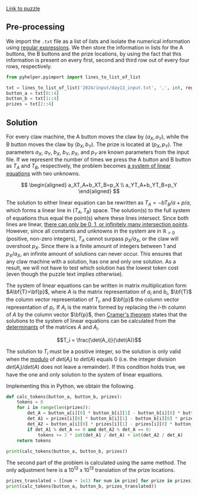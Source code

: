 [Link to puzzle](https://adventofcode.com/2024/day/13)
## Pre-processing

We import the `.txt` file as a list of lists and isolate the numerical information using [regular expressions](https://en.wikipedia.org/wiki/Regular_expression). We then store the information in lists for the A buttons, the B buttons and the prize locations, by using the fact that this information is present on every first, second and third row out of every four rows, respectively.

```python
from pyhelper.pyimport import lines_to_list_of_list

txt = lines_to_list_of_list('2024/input/day13_input.txt', ',', int, regex = '[0-9,]')
button_a = txt[0::4]
button_b = txt[1::4]
prizes = txt[2::4]
```

## Solution

For every claw machine, the A button moves the claw by $(a_X,a_Y)$, while the B button moves the claw by $(b_X,b_Y)$. The prize is located at $(p_X,p_Y)$. The parameters $a_X$, $a_Y$, $b_X$, $b_Y$, $p_X$, and $p_Y$ are known parameters from the input file. If we represent the number of times we press the A button and B button as $T_A$ and $T_B$, respectively, the problem becomes [a system of linear equations](https://en.wikipedia.org/wiki/System_of_linear_equations) with two unknowns.

$$
\begin{aligned}
a_XT_A+b_XT_B=p_X \\
a_YT_A+b_YT_B=p_Y
\end{aligned}
$$

The solution to either linear equation can be rewritten as $T_A=-bT_B/a+p/a$, which forms a linear line in $(T_A,T_B)$ space. The solution(s) to the full system of equations thus equal the point(s) where these lines intersect. Since both lines are linear, [there can only be 0, 1, or infinitely many intersection points](https://en.wikipedia.org/wiki/Line%E2%80%93line_intersection). However, since all constants and unknowns in the system are in $\mathbb{R}_{>0}$ (positive, non-zero integers), $T_A$ cannot surpass $p_X/a_X$, or the claw will overshoot $p_X$. Since there is a finite amount of integers between 1 and $p_X/a_X$, an infinite amount of solutions can never occur. This ensures that any claw machine with a solution, has one and only one solution. As a result, we will not have to test which solution has the lowest token cost (even though the puzzle text implies otherwise).

The system of linear equations can be written in matrix multiplication form $A\bf{T}=\bf{p}$, where $A$ is the matrix representation of $a_i$ and $b_i$, $\bf{T}$ the column vector representation of $T_i$, and $\bf{p}$ the column vector representation of $p_i$. If $A_i$ is the matrix formed by replacing the $i$-th column of $A$ by the column vector $\bf{p}$, then [Cramer's theorem](https://en.wikipedia.org/wiki/Cramer%27s_rule) states that the solutions to the system of linear equations can be calculated from the [determinants](https://en.wikipedia.org/wiki/Determinant) of the matrices $A$ and $A_i$.

$$T_i = \frac{\det(A_i)}{\det(A)}$$

The solution to $T_i$ must be a positive integer, so the solution is only valid when the [modulo](https://en.wikipedia.org/wiki/Modulo) of $det(A_i)$ to $det(A)$ equals 0 (i.e. the integer division $det(A_i)/det(A)$ does not leave a remainder). If this condition holds true, we have the one and only solution to the system of linear equations.

Implementing this in Python, we obtain the following.

```python
def calc_tokens(button_a, button_b, prizes):
    tokens = 0
    for i in range(len(prizes)):
        det_A = button_a[i][0] * button_b[i][1] - button_b[i][0] * button_a[i][1]
        det_A1 = prizes[i][0] * button_b[i][1] - button_b[i][0] * prizes[i][1]
        det_A2 = button_a[i][0] * prizes[i][1] - prizes[i][0] * button_a[i][1]
        if det_A1 % det_A == 0 and det_A2 % det_A == 0:
            tokens += 3 * int(det_A1 / det_A) + int(det_A2 / det_A)
    return tokens
    
print(calc_tokens(button_a, button_b, prizes))
```

The second part of the problem is calculated using the same method. The only adjustment here is a $10^{13}$ x $10^{13}$ translation of the prize locations.

```python
prizes_translated = [[num + 1e13 for num in prize] for prize in prizes]
print(calc_tokens(button_a, button_b, prizes_translated))
```